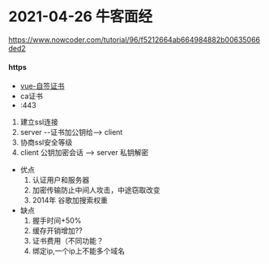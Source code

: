 # 2021-04-26 牛客面经
https://www.nowcoder.com/tutorial/96/f5212664ab664984882b00635066ded2

#### https
- [vue-自签证书](../../日志/2020/log-2020-05-03.md)
- ca证书
- :443
1. 建立ssl连接
2. server --证书加公钥给--> client
3. 协商ssl安全等级
4. client 公钥加密会话 --> server 私钥解密
- 优点
    1. 认证用户和服务器
    2. 加密传输防止中间人攻击，中途窃取改变
    3. 2014年 谷歌加搜索权重
- 缺点
    1. 握手时间+50%
    2. 缓存开销增加??
    3. 证书费用（不同功能？
    4. 绑定ip,一个ip上不能多个域名







